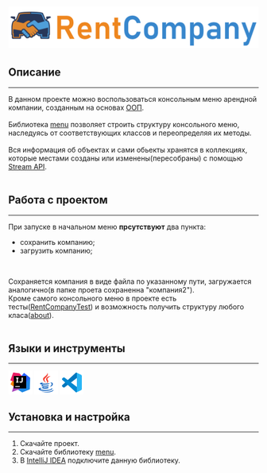
# ![__RentCompany__](icons/label.png)
## __Описание__
***
В данном проекте можно воспользоваться консольным меню арендной компании, созданным на основах [ООП](https://javarush.com/groups/posts/principy-oop).  
<br>
Библиотека [menu](https://github.com/Alexey7721/menu) позволяет строить структуру консольного меню, наследуясь от соответствующих классов и переопределяя их методы.  
<br>
Вся информация об объектах и сами обьекты хранятся в коллекциях, 
которые местами созданы или изменены(пересобраны) с помощью [Stream API](https://javarush.com/groups/posts/2203-stream-api).  
<br>
## __Работа с проектом__
***
При запуске в начальном меню __прсутствуют__ два пункта:
- сохранить компанию; 
- загрузить компанию;
<br>

Сохраняется компания в виде файла по указанному пути, загружается аналогично(в папке проета сохраненна "компания2"). 
<br> 
Кроме самого консольного меню в проекте есть тесты([RentCompanyTest](https://github.com/Alexey7721/rent-company/blob/master/src/com/company/tests/RentCompanyTest.java)) и возможность получить структуру любого класа([about](https://github.com/Alexey7721/rent-company/tree/master/src/com/company/about)).  
<br>

## __Языки и инструменты__
***
[![IntelliJ IDEA](icons/intellij-idea-48.png)](https://www.jetbrains.com/idea/)
[![Java](icons/java-coffee-cup-48.png)](https://www.java.com/ru/)
[![Visual studio code](icons/visual-studio-code-2019-48.png)](https://code.visualstudio.com/)



## __Установка и настройка__
***
1. Скачайте проект.
2. Скачайте библиотеку [menu](https://github.com/Alexey7721/menu).
3. В [IntelliJ IDEA](icons/intellij-idea-48.png) подключите данную библиотеку.
